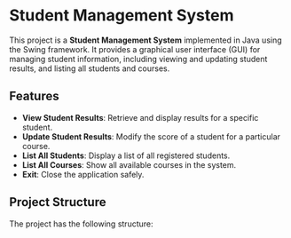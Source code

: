 # Student Management System

This project is a **Student Management System** implemented in Java using the Swing framework. It provides a graphical user interface (GUI) for managing student information, including viewing and updating student results, and listing all students and courses.

## Features

- **View Student Results**: Retrieve and display results for a specific student.
- **Update Student Results**: Modify the score of a student for a particular course.
- **List All Students**: Display a list of all registered students.
- **List All Courses**: Show all available courses in the system.
- **Exit**: Close the application safely.

## Project Structure

The project has the following structure:

